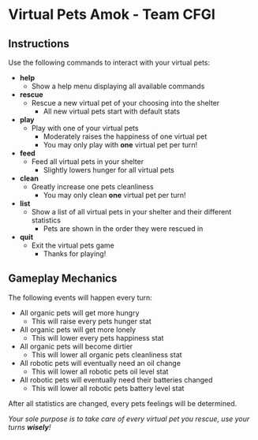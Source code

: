 # Virtual Pets Amok - Team CFGI

## Instructions
Use the following commands to interact with your virtual pets:
- __help__
    - Show a help menu displaying all available commands   
- __rescue__
    - Rescue a new virtual pet of your choosing into the shelter
        - All new virtual pets start with default stats         
- __play__
    - Play with one of your virtual pets
        - Moderately raises the happiness of one virtual pet
        - You may only play with __one__ virtual pet per turn!        
- __feed__
    - Feed all virtual pets in your shelter
        - Slightly lowers hunger for all virtual pets        
- __clean__
    - Greatly increase one pets cleanliness
        - You may only clean __one__ virtual pet per turn!
- __list__
    - Show a list of all virtual pets in your shelter and their different statistics
        - Pets are shown in the order they were rescued in
- __quit__
    - Exit the virtual pets game
        - Thanks for playing!        
        
## Gameplay Mechanics
The following events will happen every turn:
- All organic pets will get more hungry
    - This will raise every pets hunger stat   
- All organic pets will get more lonely
    - This will lower every pets happiness stat   
- All organic pets will become dirtier
    - This will lower all organic pets cleanliness stat
- All robotic pets will eventually need an oil change
    - This will lower all robotic pets oil level stat
- All robotic pets will eventually need their batteries changed
    - This will lower all robotic pets battery level stat
    
After all statistics are changed, every pets feelings will be determined. 
    
_Your sole purpose is to take care of every virtual pet you rescue, use your turns ___wisely___!_
